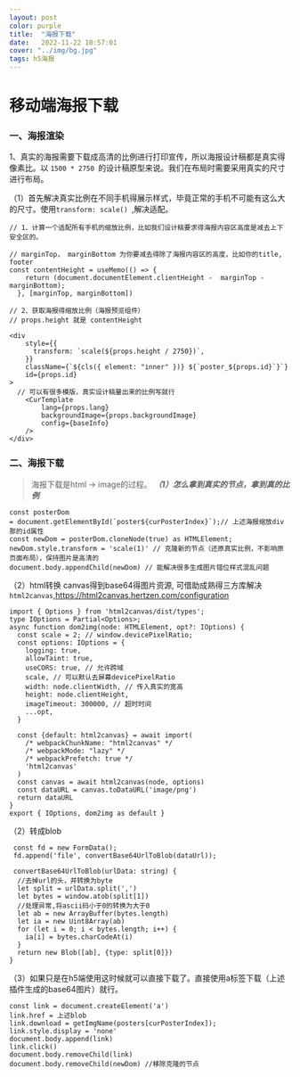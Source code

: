 ```yaml
---
layout: post
color: purple
title:  "海报下载"
date:   2022-11-22 10:57:01
cover: "../img/bg.jpg"
tags: h5海报
---
```




# 移动端海报下载

### 一、海报渲染

1、真实的海报需要下载成高清的比例进行打印宣传，所以海报设计稿都是真实得像素比。以 `1500 * 2750 `的设计稿原型来说。我们在布局时需要采用真实的尺寸进行布局。

（1）首先解决真实比例在不同手机得展示样式，毕竟正常的手机不可能有这么大的尺寸。使用`transform: scale() `,解决适配。

```
// 1、计算一个适配所有手机的缩放比例，比如我们设计稿要求得海报内容区高度是减去上下安全区的。

// marginTop， marginBottom 为你要减去得除了海报内容区的高度，比如你的title, footer
const contentHeight = useMemo(() => { 
    return (document.documentElement.clientHeight -  marginTop - marginBottom);
  }, [marginTop, marginBottom])

// 2、获取海报得缩放比例（海报预览组件）
// props.height 就是 contentHeight

<div
    style={{
      transform: `scale(${props.height / 2750})`,
    }}
    className={`${cls({ element: "inner" })} ${`poster_${props.id}`}`}
    id={props.id}
>
  // 可以有很多模版，真实设计稿量出来的比例写就行
    <CurTemplate
        lang={props.lang}
        backgroundImage={props.backgroundImage}
        config={baseInfo}
    />
</div>

```

### [](https://note.youdao.com/md/#%E4%BA%8C-%E6%B5%B7%E6%8A%A5%E4%B8%8B%E8%BD%BD)二、海报下载

> 海报下载是html -> image的过程。
> ***（1）怎么拿到真实的节点，拿到真的比例***

```
const posterDom = document.getElementById(`poster${curPosterIndex}`);// 上述海报缩放div 那的id属性
const newDom = posterDom.cloneNode(true) as HTMLElement;
newDom.style.transform = 'scale(1)' // 克隆新的节点（还原真实比例，不影响原页面布局），保持图片是高清的
document.body.appendChild(newDom) // 能解决很多生成图片错位样式混乱问题
```

（2）html转换 canvas得到base64得图片资源, 可借助成熟得三方库解决`html2canvas`,<https://html2canvas.hertzen.com/configuration>

```
import { Options } from 'html2canvas/dist/types';
type IOptions = Partial<Options>;
async function dom2img(node: HTMLElement, opt?: IOptions) {
  const scale = 2; // window.devicePixelRatio;
  const options: IOptions = {
    logging: true,
    allowTaint: true,
    useCORS: true, // 允许跨域
    scale, // 可以默认去屏幕devicePixelRatio
    width: node.clientWidth, // 传入真实的宽高
    height: node.clientHeight,
    imageTimeout: 300000, // 超时时间
    ...opt,
  }

  const {default: html2canvas} = await import(
    /* webpackChunkName: "html2canvas" */
    /* webpackMode: "lazy" */
    /* webpackPrefetch: true */
    'html2canvas'
  )
  const canvas = await html2canvas(node, options)
  const dataURL = canvas.toDataURL('image/png')
  return dataURL
}
export { IOptions, dom2img as default }
```

（2）转成blob

```
 const fd = new FormData();
 fd.append('file', convertBase64UrlToBlob(dataUrl));
 
 convertBase64UrlToBlob(urlData: string) {
  //去掉url的头，并转换为byte
  let split = urlData.split(',')
  let bytes = window.atob(split[1])
  //处理异常,将ascii码小于0的转换为大于0
  let ab = new ArrayBuffer(bytes.length)
  let ia = new Uint8Array(ab)
  for (let i = 0; i < bytes.length; i++) {
    ia[i] = bytes.charCodeAt(i)
  }
  return new Blob([ab], {type: split[0]})
}
```

（3）如果只是在h5端使用这时候就可以直接下载了。直接使用a标签下载（上述插件生成的base64图片）就行。

```
const link = document.createElement('a')
link.href = 上述blob
link.download = getImgName(posters[curPosterIndex]);
link.style.display = 'none'
document.body.append(link)
link.click()
document.body.removeChild(link)
document.body.removeChild(newDom) //移除克隆的节点
```

